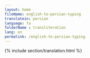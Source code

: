 ```yaml
--- 
layout: home 
fileName: english-to-persian-typing
translatein: persian
language: fa
folderName : transliteration
lang: en
permalink: /english-to-persian-typing
---
```

{% include section/translation.html %}